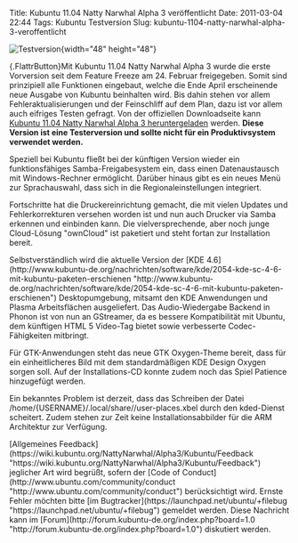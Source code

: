 Title: Kubuntu 11.04 Natty Narwhal Alpha 3 veröffentlicht
Date: 2011-03-04 22:44
Tags: Kubuntu Testversion
Slug: kubuntu-1104-natty-narwhal-alpha-3-veroffentlicht

![Testversion](http://wiki.kubuntu-de.org/images/Testsoftware48x48.png){width="48"
height="48"}

[](http://www.kubuntu-de.org/nachrichten/kubuntu/kubuntu-testversion/2057-kubuntu-11-04-natty-narwhal-alpha-3-veroeffentlicht){.FlattrButton}Mit
Kubuntu 11.04 Natty Narwhal Alpha 3 wurde die erste Vorversion seit dem
Feature Freeze am 24. Februar freigegeben. Somit sind prinzipiell alle
Funktionen eingebaut, welche die Ende April erscheinende neue Ausgabe
von Kubuntu beinhalten wird. Bis dahin stehen vor allem
Fehleraktualisierungen und der Feinschliff auf dem Plan, dazu ist vor
allem auch eifriges Testen gefragt. Von der offiziellen Downloadseite
kann [Kubuntu 11.04 Natty Narwhal Alpha 3
heruntergeladen](http://cdimage.ubuntu.com/kubuntu/releases/natty/alpha-3/ "http://cdimage.ubuntu.com/kubuntu/releases/natty/alpha-3/")
werden. **Diese Version ist eine Testerversion und sollte nicht für ein
Produktivsystem verwendet werden.**

</p>
Speziell bei Kubuntu fließt bei der künftigen Version wieder ein
funktionsfähiges Samba-Freigabesystem ein, dass einen Datenaustausch mit
Windows-Rechner ermöglicht. Darüber hinaus gibt es ein neues Menü zur
Sprachauswahl, dass sich in die Regionaleinstellungen integriert.

</p>
<!--break--><!--break-->

Fortschritte hat die Druckereinrichtung gemacht, die mit vielen Updates
und Fehlerkorrekturen versehen worden ist und nun auch Drucker via Samba
erkennen und einbinden kann. Die vielversprechende, aber noch junge
Cloud-Lösung "ownCloud" ist paketiert und steht fortan zur Installation
bereit.

</p>
Selbstverständlich wird die aktuelle Version der [KDE
4.6](http://www.kubuntu-de.org/nachrichten/software/kde/2054-kde-sc-4-6-mit-kubuntu-paketen-erschienen "http://www.kubuntu-de.org/nachrichten/software/kde/2054-kde-sc-4-6-mit-kubuntu-paketen-erschienen")
Desktopumgebung, mitsamt den KDE Anwendungen und Plasma Arbeitsflächen
ausgeliefert. Das Audio-Wiedergabe Backend in Phonon ist von nun an
GStreamer, da es bessere Kompatibilität mit Ubuntu, dem künftigen HTML 5
Video-Tag bietet sowie verbesserte Codec-Fähigkeiten mitbringt.

</p>
Für GTK-Anwendungen steht das neue GTK Oxygen-Theme bereit, dass für ein
einheitlicheres Bild mit dem standardmäßigen KDE Design Oxygen sorgen
soll. Auf der Installations-CD konnte zudem noch das Spiel Patience
hinzugefügt werden.

</p>
Ein bekanntes Problem ist derzeit, dass das Schreiben der Datei
/home/{USERNAME}/.local/share//user-places.xbel durch den kded-Dienst
scheitert. Zudem stehen zur Zeit keine Installationsabbilder für die ARM
Architektur zur Verfügung.

</p>
[Allgemeines
Feedback](https://wiki.kubuntu.org/NattyNarwhal/Alpha3/Kubuntu/Feedback "https://wiki.kubuntu.org/NattyNarwhal/Alpha3/Kubuntu/Feedback")
jeglicher Art wird begrüßt, sofern der [Code of
Conduct](http://www.ubuntu.com/community/conduct "http://www.ubuntu.com/community/conduct")
berücksichtigt wird. Ernste Fehler möchten bitte [im
Bugtracker](https://launchpad.net/ubuntu/+filebug "https://launchpad.net/ubuntu/+filebug")
gemeldet werden. Diese Nachricht kann im
[Forum](http://forum.kubuntu-de.org/index.php?board=1.0 "http://forum.kubuntu-de.org/index.php?board=1.0")
diskutiert werden.

</p>

